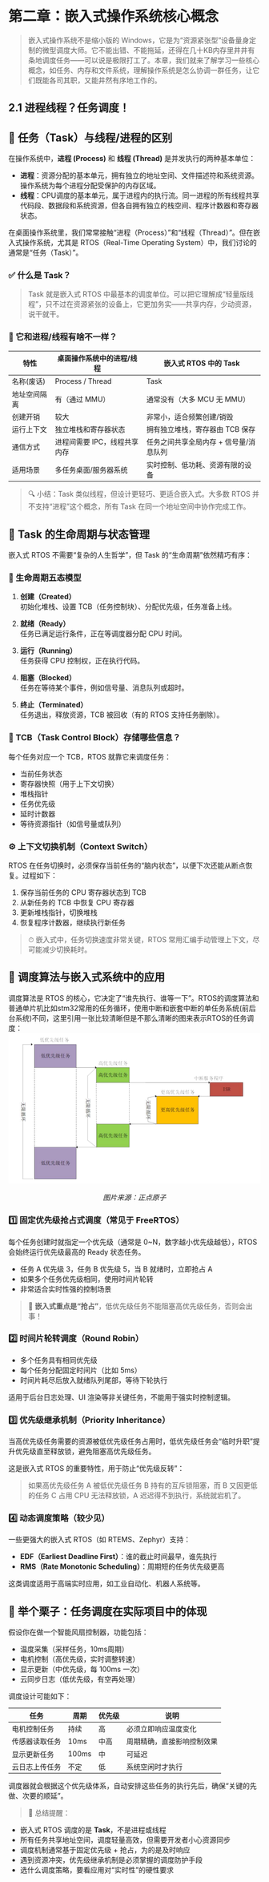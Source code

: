 # 第二章：嵌入式操作系统核心概念

> 嵌入式操作系统不是缩小版的 Windows，它是为“资源紧张型”设备量身定制的微型调度大师。它不能出错、不能拖延，还得在几十KB内存里井井有条地调度任务——可以说是极限打工了。本章，我们就来了解学习一些核心概念，如任务、内存和文件系统，理解操作系统是怎么协调一群任务，让它们既能各司其职，又能井然有序地工作的。

## **2.1 进程线程？任务调度！**

## 🧵 任务（Task）与线程/进程的区别

在操作系统中，**进程 (Process)** 和 **线程 (Thread)** 是并发执行的两种基本单位：

- **进程**：资源分配的基本单元，拥有独立的地址空间、文件描述符和系统资源。操作系统为每个进程分配受保护的内存区域。
- **线程**：CPU调度的基本单元，属于进程内的执行流。同一进程的所有线程共享代码段、数据段和系统资源，但各自拥有独立的栈空间、程序计数器和寄存器状态。

在桌面操作系统里，我们常常接触“进程（Process）”和“线程（Thread）”。但在嵌入式操作系统，尤其是 RTOS（Real-Time Operating System）中，我们讨论的通常是“任务（Task）”。

### ✅ 什么是 Task？

> Task 就是嵌入式 RTOS 中最基本的调度单位。可以把它理解成“轻量版线程”，只不过在资源紧张的设备上，它更加务实——共享内存，少动资源，说干就干。

### 🧠 它和进程/线程有啥不一样？

| 特性              | 桌面操作系统中的进程/线程          | 嵌入式 RTOS 中的 Task              |
|-------------------|----------------------------------|-------------------------------------|
| 名称(废话)              | Process / Thread                | Task                                |
| 地址空间隔离      | 有（通过 MMU）                  | 通常没有（大多 MCU 无 MMU）         |
| 创建开销          | 较大                            | 非常小，适合频繁创建/销毁           |
| 运行上下文        | 独立堆栈和寄存器状态              | 拥有独立堆栈，寄存器由 TCB 保存       |
| 通信方式          | 进程间需要 IPC，线程共享内存     | 任务之间共享全局内存 + 信号量/消息队列 |
| 适用场景          | 多任务桌面/服务器系统             | 实时控制、低功耗、资源有限的设备     |

> 🔍 小结：Task 类似线程，但设计更轻巧、更适合嵌入式。大多数 RTOS 并不支持“进程”这个概念，所有 Task 在同一个地址空间中协作完成工作。

## 🔁 Task 的生命周期与状态管理

嵌入式 RTOS 不需要“复杂的人生哲学”，但 Task 的“生命周期”依然精巧有序：

### 🔄 生命周期五态模型

1. **创建（Created）**  
   初始化堆栈、设置 TCB（任务控制块）、分配优先级，任务准备上线。

2. **就绪（Ready）**  
   任务已满足运行条件，正在等调度器分配 CPU 时间。

3. **运行（Running）**  
   任务获得 CPU 控制权，正在执行代码。

4. **阻塞（Blocked）**  
   任务在等待某个事件，例如信号量、消息队列或超时。

5. **终止（Terminated）**  
   任务退出，释放资源，TCB 被回收（有的 RTOS 支持任务删除）。

### 🧠 TCB（Task Control Block）存储哪些信息？

每个任务对应一个 TCB，RTOS 就靠它来调度任务：

- 当前任务状态
- 寄存器快照（用于上下文切换）
- 堆栈指针
- 任务优先级
- 延时计数器
- 等待资源指针（如信号量或队列）

### ⚙️ 上下文切换机制（Context Switch）

RTOS 在任务切换时，必须保存当前任务的“脑内状态”，以便下次还能从断点恢复。过程如下：

1. 保存当前任务的 CPU 寄存器状态到 TCB
2. 从新任务的 TCB 中恢复 CPU 寄存器
3. 更新堆栈指针，切换堆栈
4. 恢复程序计数器，继续执行新任务

> ⏱ 嵌入式中，任务切换速度非常关键，RTOS 常用汇编手动管理上下文，尽可能减少切换耗时。

## 🧮 调度算法与嵌入式系统中的应用

调度算法是 RTOS 的核心，它决定了“谁先执行、谁等一下”。RTOS的调度算法和普通单片机比如stm32常用的任务循环，使用中断和嵌套中断的单任务系统(前后台系统)不同，这里引用一张比较清晰但是不那么清晰的图来表示RTOS的任务调度：
![额...图没了么](../../static/boxcntQgR61yRboDpyb1bpI10Xp.png)
*<p align="center">图片来源：正点原子</p>*

### 1️⃣ 固定优先级抢占式调度（常见于 FreeRTOS）

每个任务创建时就指定一个优先级（通常是 0~N，数字越小优先级越低），RTOS 会始终运行优先级最高的 Ready 状态任务。

- 任务 A 优先级 3，任务 B 优先级 5，当 B 就绪时，立即抢占 A
- 如果多个任务优先级相同，使用时间片轮转
- 非常适合实时性强的控制场景

> 📌 **嵌入式重点是“抢占”**，低优先级任务不能阻塞高优先级任务，否则会出事！

### 2️⃣ 时间片轮转调度（Round Robin）

- 多个任务具有相同优先级
- 每个任务分配固定时间片（比如 5ms）
- 时间片耗尽后放入就绪队列尾部，等待下轮执行

适用于后台日志处理、UI 渲染等非关键任务，不能用于强实时控制逻辑。

### 3️⃣ 优先级继承机制（Priority Inheritance）

当高优先级任务需要的资源被低优先级任务占用时，低优先级任务会“临时升职”提升优先级直至释放锁，避免阻塞高优先级任务。

这是嵌入式 RTOS 的重要特性，用于防止“优先级反转”：

> 如果高优先级任务 A 被低优先级任务 B 持有的互斥锁阻塞，而 B 又因更低的任务 C 占用 CPU 无法释放锁，A 迟迟得不到执行，系统就宕机了。

### 4️⃣ 动态调度策略（较少见）

一些更强大的嵌入式 RTOS（如 RTEMS、Zephyr）支持：

- **EDF（Earliest Deadline First）**：谁的截止时间最早，谁先执行
- **RMS（Rate Monotonic Scheduling）**：周期短的任务优先级更高

这类调度适用于高端实时应用，如工业自动化、机器人系统等。

## 🧪 举个栗子：任务调度在实际项目中的体现

假设你在做一个智能风扇控制器，功能包括：

- 温度采集（采样任务，10ms周期）
- 电机控制（高优先级，实时调整转速）
- 显示更新（中优先级，每 100ms 一次）
- 云同步日志（低优先级，有空再处理）

调度设计可能如下：

| 任务              | 周期     | 优先级 | 说明                           |
|-------------------|----------|--------|--------------------------------|
| 电机控制任务      | 持续     | 高     | 必须立即响应温度变化           |
| 传感器读取任务    | 10ms     | 中高   | 周期精确，直接影响控制效果     |
| 显示更新任务      | 100ms    | 中     | 可延迟                         |
| 云日志上传任务    | 不定     | 低     | 系统空闲时才执行               |

调度器就会根据这个优先级体系，自动安排这些任务的执行先后，确保“关键的先做、次要的顺延”。

> 🧩 总结提醒：

- 嵌入式 RTOS 调度的是 **Task**，不是进程或线程
- 所有任务共享地址空间，调度轻量高效，但需要开发者小心资源同步
- 调度机制通常基于固定优先级 + 抢占，为的是及时响应
- 遇到资源冲突，优先级继承机制是必须掌握的调度防护手段
- 选什么调度策略，要看应用对“实时性”的硬性要求
